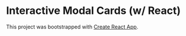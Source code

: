 # Interactive Modal Cards (w/ React)

This project was bootstrapped with [Create React App](https://github.com/facebook/create-react-app).

